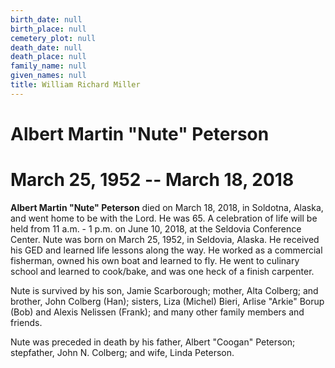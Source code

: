 ```yaml
---
birth_date: null
birth_place: null
cemetery_plot: null
death_date: null
death_place: null
family_name: null
given_names: null
title: William Richard Miller
---
```


# Albert Martin \"Nute\" Peterson

# March 25, 1952 -- March 18, 2018

**Albert Martin \"Nute\" Peterson** died on March 18,
2018, in Soldotna, Alaska, and went home to be with the Lord. He was 65.
A celebration of life will be held from 11 a.m. - 1 p.m. on June 10,
2018, at the Seldovia Conference Center. Nute was born on March 25,
1952, in Seldovia, Alaska. He received his GED and learned life lessons
along the way. He worked as a commercial fisherman, owned his own boat
and learned to fly. He went to culinary school and learned to cook/bake,
and was one heck of a finish carpenter.

Nute is survived by his son, Jamie Scarborough; mother, Alta Colberg;
and brother, John Colberg (Han); sisters, Liza (Michel) Bieri, Arlise
\"Arkie\" Borup (Bob) and Alexis Nelissen (Frank); and many other family
members and friends.

Nute was preceded in death by his father, Albert \"Coogan\" Peterson;
stepfather, John N. Colberg; and wife, Linda Peterson.
